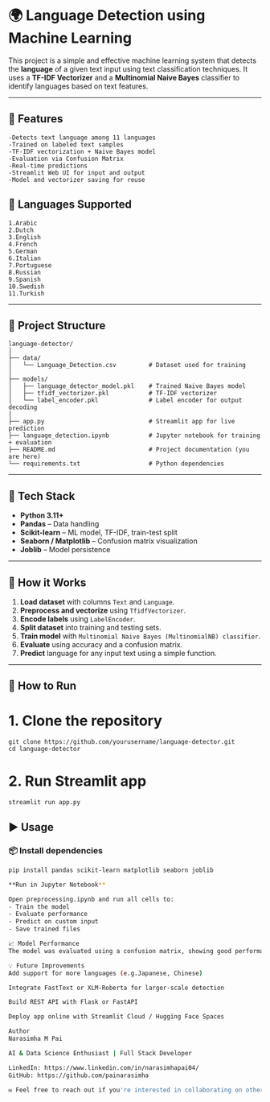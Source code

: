 # 🌍 Language Detection using Machine Learning

This project is a simple and effective machine learning system that detects the **language** of a given text input using text classification techniques. It uses a **TF-IDF Vectorizer** and a **Multinomial Naive Bayes** classifier to identify languages based on text features.

---

## 🚀 Features

    -Detects text language among 11 languages
    -Trained on labeled text samples
    -TF-IDF vectorization + Naive Bayes model
    -Evaluation via Confusion Matrix
    -Real-time predictions
    -Streamlit Web UI for input and output
    -Model and vectorizer saving for reuse

## 🧠 Languages Supported
    1.Arabic
    2.Dutch
    3.English
    4.French
    5.German
    6.Italian
    7.Portuguese
    8.Russian
    9.Spanish
    10.Swedish
    11.Turkish

---

## 📁 Project Structure

    language-detector/
    │
    ├── data/
    │   └── Language_Detection.csv         # Dataset used for training
    │
    ├── models/
    │   ├── language_detector_model.pkl    # Trained Naive Bayes model
    │   ├── tfidf_vectorizer.pkl           # TF-IDF vectorizer
    │   └── label_encoder.pkl              # Label encoder for output decoding
    │
    ├── app.py                             # Streamlit app for live prediction
    ├── language_detection.ipynb           # Jupyter notebook for training + evaluation
    ├── README.md                          # Project documentation (you are here)
    └── requirements.txt                   # Python dependencies

---

## 🧠 Tech Stack

- **Python 3.11+**
- **Pandas** – Data handling
- **Scikit-learn** – ML model, TF-IDF, train-test split
- **Seaborn / Matplotlib** – Confusion matrix visualization
- **Joblib** – Model persistence

---

## 🔄 How it Works

1. **Load dataset** with columns `Text` and `Language`.
2. **Preprocess and vectorize** using `TfidfVectorizer`.
3. **Encode labels** using `LabelEncoder`.
4. **Split dataset** into training and testing sets.
5. **Train model** with `Multinomial Naive Bayes (MultinomialNB) classifier`.
6. **Evaluate** using accuracy and a confusion matrix.
7. **Predict** language for any input text using a simple function.

---
## 🚀 How to Run

# 1. Clone the repository
    git clone https://github.com/yourusername/language-detector.git
    cd language-detector

# 2. Run Streamlit app
    streamlit run app.py


## ▶️ Usage

### 📦 Install dependencies

```bash
pip install pandas scikit-learn matplotlib seaborn joblib

**Run in Jupyter Notebook**

Open preprocessing.ipynb and run all cells to:
- Train the model
- Evaluate performance
- Predict on custom input
- Save trained files

📈 Model Performance
The model was evaluated using a confusion matrix, showing good performance across all supported languages. TF-IDF helps capture language-specific vocabulary patterns, and MultinomialNB handles text classification efficiently.

💡 Future Improvements
Add support for more languages (e.g.Japanese, Chinese)

Integrate FastText or XLM-Roberta for larger-scale detection

Build REST API with Flask or FastAPI

Deploy app online with Streamlit Cloud / Hugging Face Spaces

Author
Narasimha M Pai

AI & Data Science Enthusiast | Full Stack Developer

LinkedIn: https://www.linkedin.com/in/narasimhapai04/
GitHub: https://github.com/painarasimha

✉️ Feel free to reach out if you're interested in collaborating on other projects or need assistance with implementation.
